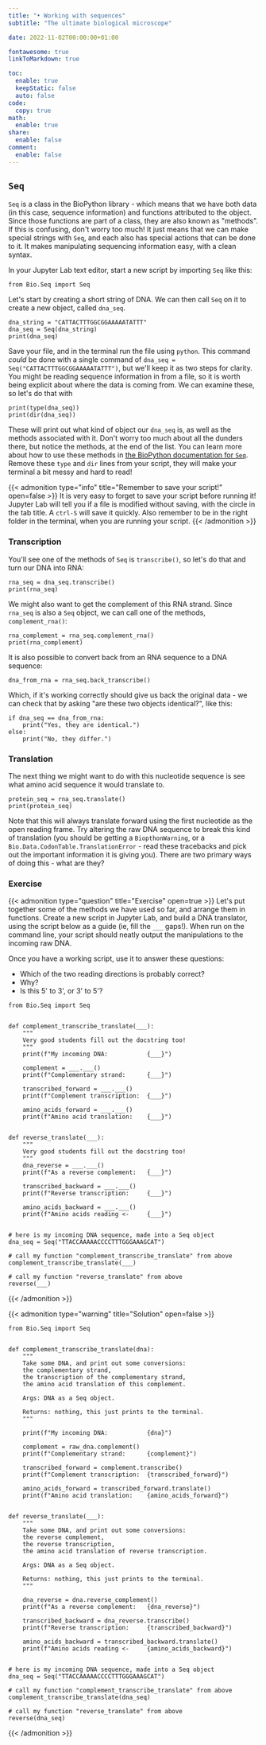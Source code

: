 ```yaml
---
title: "• Working with sequences"
subtitle: "The ultimate biological microscope"

date: 2022-11-02T00:00:00+01:00

fontawesome: true
linkToMarkdown: true

toc:
  enable: true
  keepStatic: false
  auto: false
code:
  copy: true
math:
  enable: true
share:
  enable: false
comment:
  enable: false
---
```



## `Seq`

`Seq` is a class in the BioPython library - which means that we have both data (in this case, sequence information) and functions attributed to the object. Since those functions are part of a class, they are also known as "methods". If this is confusing, don't worry too much! It just means that we can make special strings with `Seq`, and each also has special actions that can be done to it. It makes manipulating sequencing information easy, with a clean syntax. 

In your Jupyter Lab text editor, start a new script by importing `Seq` like this:

```
from Bio.Seq import Seq
```

Let's start by creating a short string of DNA. We can then call `Seq` on it to create a new object, called `dna_seq`. 

```
dna_string = "CATTACTTTGGCGGAAAAATATTT"
dna_seq = Seq(dna_string)
print(dna_seq)
```

Save your file, and in the terminal run the file using `python`. This command _could_ be done with a single command of `dna_seq = Seq("CATTACTTTGGCGGAAAAATATTT")`, but we'll keep it as two steps for clarity. You might be reading sequence information in from a file, so it is worth being explicit about where the data is coming from. We can examine these, so let's do that with

```
print(type(dna_seq))
print(dir(dna_seq))
```

These will print out what kind of object our `dna_seq` is, as well as the methods associated with it. Don't worry too much about all the dunders there, but notice the methods, at the end of the list. You can learn more about how to use these methods in [the BioPython documentation for `Seq`](https://biopython.org/wiki/Seq). Remove these `type` and `dir` lines from your script, they will make your terminal a bit messy and hard to read!

{{< admonition type="info" title="Remember to save your script!" open=false >}}
It is very easy to forget to save your script before running it! Jupyter Lab will tell you if a file is modified without saving, with the circle in the tab title. A `ctrl-S` will save it quickly. Also remember to be in the right folder in the terminal, when you are running your script.
{{< /admonition >}}

### Transcription

You'll see one of the methods of `Seq` is `transcribe()`, so let's do that and turn our DNA into RNA:
```
rna_seq = dna_seq.transcribe()
print(rna_seq)
```

We might also want to get the complement of this RNA strand. Since `rna_seq` is also a `Seq` object, we can call one of the methods, `complement_rna()`:
```
rna_complement = rna_seq.complement_rna()
print(rna_complement)
```

It is also possible to convert back from an RNA sequence to a DNA sequence:

```
dna_from_rna = rna_seq.back_transcribe()
```

Which, if it's working correctly should give us back the original data - we can check that by asking "are these two objects identical?", like this:

```
if dna_seq == dna_from_rna:
    print("Yes, they are identical.")
else:
    print("No, they differ.")
```

### Translation
The next thing we might want to do with this nucleotide sequence is see what amino acid sequence it would translate to. 
```
protein_seq = rna_seq.translate()
print(protein_seq)
```
Note that this will always translate forward using the first nucleotide as the open reading frame. Try altering the raw DNA sequence to break this kind of translation (you should be getting a `BiopthonWarning`, or a `Bio.Data.CodonTable.TranslationError` - read these tracebacks and pick out the important information it is giving you). There are two primary ways of doing this - what are they?

### Exercise
{{< admonition type="question" title="Exercise" open=true >}}
Let's put together some of the methods we have used so far, and arrange them in functions. Create a new script in Jupyter Lab, and build a DNA translator, using the script below as a guide (ie, fill the `___` gaps!). When run on the command line, your script should neatly output the manipulations to the incoming raw DNA.

Once you have a working script, use it to answer these questions:
- Which of the two reading directions is probably correct?
- Why?
- Is this 5' to 3', or 3' to 5'?

```Python3
from Bio.Seq import Seq


def complement_transcribe_translate(___):
    """
    Very good students fill out the docstring too! 
    """
    print(f"My incoming DNA:           {___}")
    
    complement = ___.___()
    print(f"Complementary strand:      {___}")
    
    transcribed_forward = ___.___()
    print(f"Complement transcription:  {___}")
    
    amino_acids_forward = ___.___()
    print(f"Amino acid translation:    {___}")


def reverse_translate(___):
    """
    Very good students fill out the docstring too! 
    """
    dna_reverse = ___.___()
    print(f"As a reverse complement:   {___}")
    
    transcribed_backward = ___.___()
    print(f"Reverse transcription:     {___}")
    
    amino_acids_backward = ___.___()
    print(f"Amino acids reading <-     {___}")


# here is my incoming DNA sequence, made into a Seq object
dna_seq = Seq("TTACCAAAAACCCCTTTGGGAAAGCAT")

# call my function "complement_transcribe_translate" from above
complement_transcribe_translate(___)

# call my function "reverse_translate" from above
reverse(___)
```
{{< /admonition >}}

{{< admonition type="warning" title="Solution" open=false >}}
```Python3
from Bio.Seq import Seq


def complement_transcribe_translate(dna):
    """
    Take some DNA, and print out some conversions:
    the complementary strand,
    the transcription of the complementary strand,
    the amino acid translation of this complement.
    
    Args: DNA as a Seq object.
    
    Returns: nothing, this just prints to the terminal.
    """
    
    print(f"My incoming DNA:           {dna}")
    
    complement = raw_dna.complement()
    print(f"Complementary strand:      {complement}")
    
    transcribed_forward = complement.transcribe()
    print(f"Complement transcription:  {transcribed_forward}")
    
    amino_acids_forward = transcribed_forward.translate()
    print(f"Amino acid translation:    {amino_acids_forward}")
    
    
def reverse_translate(___):
    """
    Take some DNA, and print out some conversions:
    the reverse complement,
    the reverse transcription,
    the amino acid translation of reverse transcription.
    
    Args: DNA as a Seq object.
    
    Returns: nothing, this just prints to the terminal.
    """
    
    dna_reverse = dna.reverse_complement()
    print(f"As a reverse complement:   {dna_reverse}")
    
    transcribed_backward = dna_reverse.transcribe()
    print(f"Reverse transcription:     {transcribed_backward}")
    
    amino_acids_backward = transcribed_backward.translate()
    print(f"Amino acids reading <-     {amino_acids_backward}")


# here is my incoming DNA sequence, made into a Seq object
dna_seq = Seq("TTACCAAAAACCCCTTTGGGAAAGCAT")

# call my function "complement_transcribe_translate" from above
complement_transcribe_translate(dna_seq)

# call my function "reverse_translate" from above
reverse(dna_seq)
```
{{< /admonition >}}

